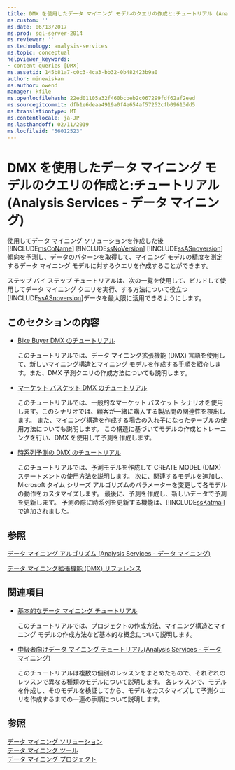 ```yaml
---
title: DMX を使用したデータ マイニング モデルのクエリの作成と:チュートリアル (Analysis Services - データ マイニング) |Microsoft Docs
ms.custom: ''
ms.date: 06/13/2017
ms.prod: sql-server-2014
ms.reviewer: ''
ms.technology: analysis-services
ms.topic: conceptual
helpviewer_keywords:
- content queries [DMX]
ms.assetid: 145b81a7-c0c3-4ca3-bb32-0b482423b9a0
author: minewiskan
ms.author: owend
manager: kfile
ms.openlocfilehash: 22ed01105a32f460bcbeb2c067299fdf62af2eed
ms.sourcegitcommit: dfb1e6deaa4919a0f4e654af57252cfb09613dd5
ms.translationtype: MT
ms.contentlocale: ja-JP
ms.lasthandoff: 02/11/2019
ms.locfileid: "56012523"
---
```

# <a name="creating-and-querying-data-mining-models-with-dmx-tutorials-analysis-services---data-mining"></a>DMX を使用したデータ マイニング モデルのクエリの作成と:チュートリアル (Analysis Services - データ マイニング)
  使用してデータ マイニング ソリューションを作成した後[!INCLUDE[msCoName](../includes/msconame-md.md)] [!INCLUDE[ssNoVersion](../includes/ssnoversion-md.md)] [!INCLUDE[ssASnoversion](../includes/ssasnoversion-md.md)]傾向を予測し、データのパターンを取得して、マイニング モデルの精度を測定するデータ マイニング モデルに対するクエリを作成することができます。  
  
 ステップ バイ ステップ チュートリアルは、次の一覧を使用して、ビルドして使用してデータ マイニング クエリを実行、する方法について役立つ[!INCLUDE[ssASnoversion](../includes/ssasnoversion-md.md)]データを最大限に活用できるようにします。  
  
## <a name="in-this-section"></a>このセクションの内容  
  
-   [Bike Buyer DMX のチュートリアル](../../2014/tutorials/bike-buyer-dmx-tutorial.md)  
  
     このチュートリアルでは、データ マイニング拡張機能 (DMX) 言語を使用して、新しいマイニング構造とマイニング モデルを作成する手順を紹介します。また、DMX 予測クエリの作成方法についても説明します。  
  
-   [マーケット バスケット DMX のチュートリアル](../../2014/tutorials/market-basket-dmx-tutorial.md)  
  
     このチュートリアルでは、一般的なマーケット バスケット シナリオを使用します。このシナリオでは、顧客が一緒に購入する製品間の関連性を検出します。 また、マイニング構造を作成する場合の入れ子になったテーブルの使用方法についても説明します。 この構造に基づいてモデルの作成とトレーニングを行い、DMX を使用して予測を作成します。  
  
-   [時系列予測の DMX のチュートリアル](../../2014/tutorials/time-series-prediction-dmx-tutorial.md)  
  
     このチュートリアルでは、予測モデルを作成して CREATE MODEL (DMX) ステートメントの使用方法を説明します。 次に、関連するモデルを追加し、Microsoft タイム シリーズ アルゴリズムのパラメーターを変更して各モデルの動作をカスタマイズします。 最後に、予測を作成し、新しいデータで予測を更新します。 予測の際に時系列を更新する機能は、[!INCLUDE[ssKatmai](../includes/sskatmai-md.md)] で追加されました。  
  
## <a name="reference"></a>参照  
 [データ マイニング アルゴリズム &#40;Analysis Services - データ マイニング&#41;](../../2014/analysis-services/data-mining/data-mining-algorithms-analysis-services-data-mining.md)  
  
 [データ マイニング拡張機能 &#40;DMX&#41; リファレンス](/sql/dmx/data-mining-extensions-dmx-reference)  
  
## <a name="related-sections"></a>関連項目  
  
-   [基本的なデータ マイニング チュートリアル](../../2014/tutorials/basic-data-mining-tutorial.md)  
  
     このチュートリアルでは、プロジェクトの作成方法、マイニング構造とマイニング モデルの作成方法など基本的な概念について説明します。  
  
-   [中級者向けデータ マイニング チュートリアル&#40;Analysis Services - データ マイニング&#41;](../../2014/tutorials/intermediate-data-mining-tutorial-analysis-services-data-mining.md)  
  
     このチュートリアルは複数の個別のレッスンをまとめたもので、それぞれのレッスンで異なる種類のモデルについて説明します。 各レッスンで、モデルを作成し、そのモデルを検証してから、モデルをカスタマイズして予測クエリを作成するまでの一連の手順について説明します。  
  
## <a name="see-also"></a>参照  
 [データ マイニング ソリューション](../../2014/analysis-services/data-mining/data-mining-solutions.md)   
 [データ マイニング ツール](../../2014/analysis-services/data-mining/data-mining-tools.md)   
 [データ マイニング プロジェクト](../../2014/analysis-services/data-mining/data-mining-projects.md)  
  
  
